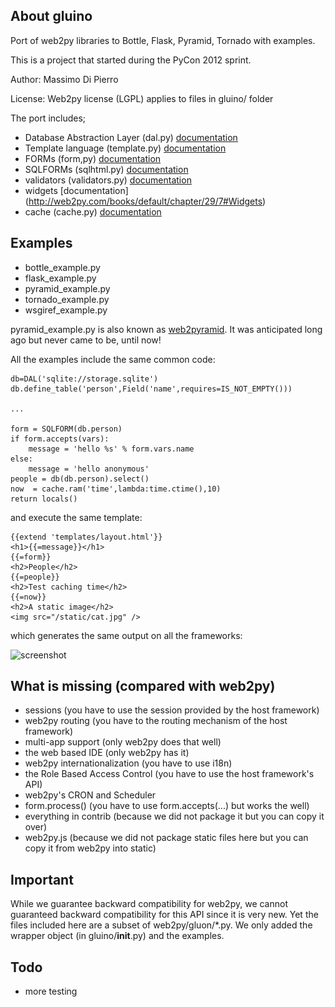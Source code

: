 ## About gluino

Port of web2py libraries to Bottle, Flask, Pyramid, Tornado with examples.

This is a project that started during the PyCon 2012 sprint.

Author: Massimo Di Pierro

License: Web2py license (LGPL) applies to files in gluino/ folder

The port includes;

- Database Abstraction Layer (dal.py) [documentation](http://web2py.com/books/default/chapter/29/6)
- Template language (template.py) [documentation](http://web2py.com/books/default/chapter/29/5)
- FORMs (form,py) [documentation](http://web2py.com/books/default/chapter/29/7#FORM)
- SQLFORMs (sqlhtml.py) [documentation](http://web2py.com/books/default/chapter/29/7#SQLFORM)
- validators (validators.py) [documentation](http://web2py.com/books/default/chapter/29/7#Validators)
- widgets [documentation] (http://web2py.com/books/default/chapter/29/7#Widgets)
- cache (cache.py) [documentation](http://web2py.com/books/default/chapter/29/4#cache)

## Examples

- bottle_example.py
- flask_example.py
- pyramid_example.py
- tornado_example.py
- wsgiref_example.py

pyramid_example.py is also known as [web2pyramid](http://web2pyramid.pylonsproject.org/). It was anticipated long ago but never came to be, until now!

All the examples include the same common code:

    db=DAL('sqlite://storage.sqlite')
    db.define_table('person',Field('name',requires=IS_NOT_EMPTY()))

    ...

    form = SQLFORM(db.person)
    if form.accepts(vars):
        message = 'hello %s' % form.vars.name
    else:
        message = 'hello anonymous'
    people = db(db.person).select()
    now  = cache.ram('time',lambda:time.ctime(),10)
    return locals()

and execute the same template:

    {{extend 'templates/layout.html'}}
    <h1>{{=message}}</h1>
    {{=form}}
    <h2>People</h2>
    {{=people}}
    <h2>Test caching time</h2>
    {{=now}}
    <h2>A static image</h2>
    <img src="/static/cat.jpg" />


which generates the same output on all the frameworks:

![screenshot](https://github.com/mdipierro/gluino/raw/master/static/shot1.png)

## What is missing (compared with web2py)

- sessions (you have to use the session provided by the host framework)
- web2py routing (you have to the routing mechanism of the host framework)
- multi-app support (only web2py does that well)
- the web based IDE (only web2py has it)
- web2py internationalization (you have to use i18n)
- the Role Based Access Control (you have to use the host framework's API)
- web2py's CRON and Scheduler
- form.process() (you have to use form.accepts(...) but works the well)
- everything in contrib (because we did not package it but you can copy it over)
- web2py.js (because we did not package static files here but you can copy it from web2py into static)

## Important

While we guarantee backward compatibility for web2py, we cannot guaranteed backward compatibility for this API since it is very new. Yet the files included here are a subset of web2py/gluon/*.py. We only added the wrapper object (in gluino/__init__.py) and the examples.

## Todo

- more testing
